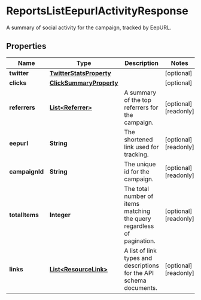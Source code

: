 

# ReportsListEepurlActivityResponse

A summary of social activity for the campaign, tracked by EepURL.

## Properties

| Name | Type | Description | Notes |
|------------ | ------------- | ------------- | -------------|
|**twitter** | [**TwitterStatsProperty**](TwitterStatsProperty.md) |  |  [optional] |
|**clicks** | [**ClickSummaryProperty**](ClickSummaryProperty.md) |  |  [optional] |
|**referrers** | [**List&lt;Referrer&gt;**](Referrer.md) | A summary of the top referrers for the campaign. |  [optional] [readonly] |
|**eepurl** | **String** | The shortened link used for tracking. |  [optional] [readonly] |
|**campaignId** | **String** | The unique id for the campaign. |  [optional] [readonly] |
|**totalItems** | **Integer** | The total number of items matching the query regardless of pagination. |  [optional] [readonly] |
|**links** | [**List&lt;ResourceLink&gt;**](ResourceLink.md) | A list of link types and descriptions for the API schema documents. |  [optional] [readonly] |



